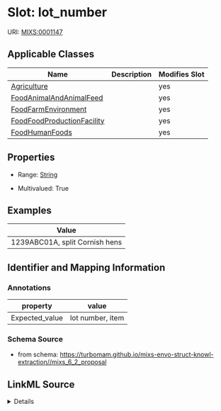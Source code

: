 # Slot: lot_number

URI: [MIXS:0001147](https://w3id.org/mixs/0001147)



<!-- no inheritance hierarchy -->




## Applicable Classes

| Name | Description | Modifies Slot |
| --- | --- | --- |
[Agriculture](Agriculture.md) |  |  yes  |
[FoodAnimalAndAnimalFeed](FoodAnimalAndAnimalFeed.md) |  |  yes  |
[FoodFarmEnvironment](FoodFarmEnvironment.md) |  |  yes  |
[FoodFoodProductionFacility](FoodFoodProductionFacility.md) |  |  yes  |
[FoodHumanFoods](FoodHumanFoods.md) |  |  yes  |







## Properties

* Range: [String](String.md)

* Multivalued: True






## Examples

| Value |
| --- |
| 1239ABC01A, split Cornish hens |

## Identifier and Mapping Information





### Annotations

| property | value |
| --- | --- |
| Expected_value | lot number, item |



### Schema Source


* from schema: https://turbomam.github.io/mixs-envo-struct-knowl-extraction//mixs_6_2_proposal




## LinkML Source

<details>
```yaml
name: lot_number
annotations:
  Expected_value:
    tag: Expected_value
    value: lot number, item
title: lot number
notes:
- number
examples:
- value: 1239ABC01A, split Cornish hens
from_schema: https://turbomam.github.io/mixs-envo-struct-knowl-extraction//mixs_6_2_proposal
rank: 1000
string_serialization: '{integer}, {text}'
slot_uri: MIXS:0001147
multivalued: true
alias: lot_number
domain_of:
- Agriculture
- FoodAnimalAndAnimalFeed
- FoodFarmEnvironment
- FoodFoodProductionFacility
- FoodHumanFoods
range: string
required: false
recommended: false

```
</details>